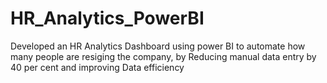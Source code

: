 # HR_Analytics_PowerBI
Developed an HR Analytics Dashboard using power BI to automate how many people are resiging the company, by Reducing manual data entry by 40 per cent and improving Data efficiency
